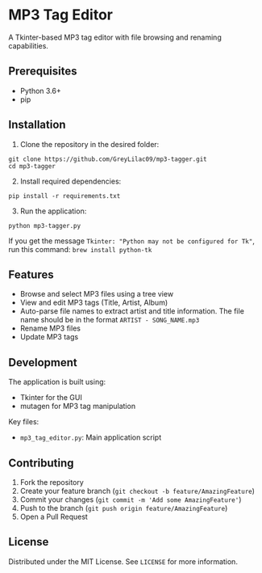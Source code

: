 # MP3 Tag Editor

A Tkinter-based MP3 tag editor with file browsing and renaming capabilities.

## Prerequisites

- Python 3.6+
- pip

## Installation

1. Clone the repository in the desired folder:
```
git clone https://github.com/GreyLilac09/mp3-tagger.git
cd mp3-tagger
```

2. Install required dependencies:
```
pip install -r requirements.txt
```

3. Run the application:
```
python mp3-tagger.py
```

If you get the message `Tkinter: "Python may not be configured for Tk"`, run this command: `brew install python-tk`

## Features

- Browse and select MP3 files using a tree view
- View and edit MP3 tags (Title, Artist, Album)
- Auto-parse file names to extract artist and title information. The file name should be in the format `ARTIST - SONG_NAME.mp3`
- Rename MP3 files
- Update MP3 tags

## Development

The application is built using:
- Tkinter for the GUI
- mutagen for MP3 tag manipulation

Key files:
- `mp3_tag_editor.py`: Main application script

## Contributing

1. Fork the repository
2. Create your feature branch (`git checkout -b feature/AmazingFeature`)
3. Commit your changes (`git commit -m 'Add some AmazingFeature'`)
4. Push to the branch (`git push origin feature/AmazingFeature`)
5. Open a Pull Request

## License

Distributed under the MIT License. See `LICENSE` for more information.